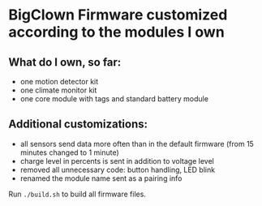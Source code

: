 # BigClown Firmware customized according to the modules I own

## What do I own, so far:
- one motion detector kit
- one climate monitor kit
- one core module with tags and standard battery module

## Additional customizations:
- all sensors send data more often than in the default firmware (from 15 minutes changed to 1 minute)
- charge level in percents is sent in addition to voltage level
- removed all unnecessary code: button handling, LED blink
- renamed the module name sent as a pairing info

Run `./build.sh` to build all firmware files.
